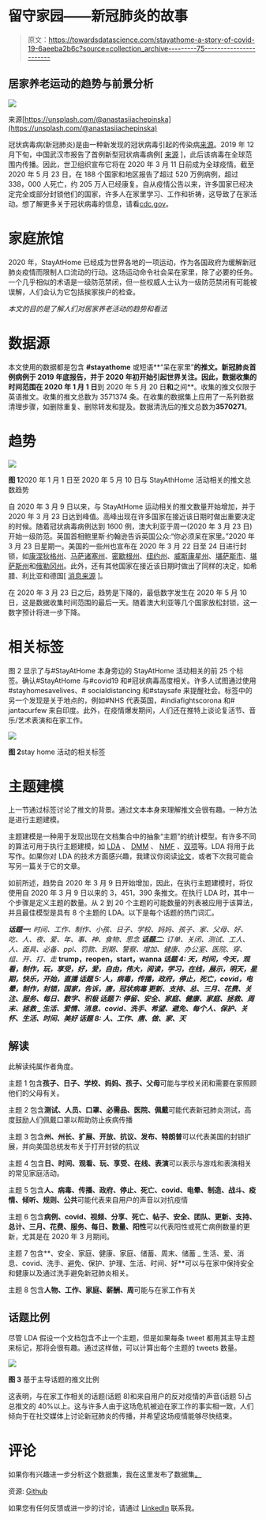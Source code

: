 # 留守家园——新冠肺炎的故事

> 原文：<https://towardsdatascience.com/stayathome-a-story-of-covid-19-6aeeba2b6c?source=collection_archive---------75----------------------->

## 居家养老运动的趋势与前景分析

![](img/d8cc0878cbe7f1259a29148f60703fe9.png)

来源[https://unsplash.com/@anastasiiachepinska](https://unsplash.com/@anastasiiachepinska)

冠状病毒病(新冠肺炎)是由一种新发现的冠状病毒引起的传染病[来源](https://www.who.int/health-topics/coronavirus#tab=tab_1)。2019 年 12 月下旬，中国武汉市报告了首例新型冠状病毒病例[ [来源](https://www.businessinsider.sg/coronavirus-pandemic-timeline-history-major-events-2020-3?r=US&IR=T) ]，此后该病毒在全球范围内传播。因此，世卫组织宣布它将在 2020 年 3 月 11 日前成为全球疫情。截至 2020 年 5 月 23 日，在 188 个国家和地区报告了超过 520 万例病例，超过 338，000 人死亡，约 205 万人已经康复。自从疫情公告以来，许多国家已经决定完全或部分封锁他们的国家，许多人在家里学习、工作和祈祷，这导致了在家活动。想了解更多关于冠状病毒的信息，请看[cdc.gov](https://www.cdc.gov/coronavirus/2019-nCoV?source=post_page-----f4d3d9cd99ca----------------------)。

# 家庭旅馆

2020 年，StayAtHome 已经成为世界各地的一项运动，作为各国政府为缓解新冠肺炎疫情而限制人口流动的行动。这场运动命令社会呆在家里，除了必要的任务。一个几乎相似的术语是一级防范禁闭，但一些权威人士认为一级防范禁闭有可能被误解，人们会认为它包括挨家挨户的检查。

*本文的目的是了解人们对居家养老活动的趋势和看法*

# 数据源

本文使用的数据都是包含 **#stayathome** 或短语**“呆在家里”**的推文。新冠肺炎首例病例于 2019 年底报告，并于 2020 年初开始引起世界关注。因此，数据收集的时间范围在 2020 年 1 月 1 日**到 2020 年 5 月 20 日**和**之间**。收集的推文仅限于英语推文。收集的推文总数为 3571374 条。在收集的数据集上应用了一系列数据清理步骤，如删除重复、删除转发和提及。数据清洗后的推文总数为**3570271**。

# 趋势

![](img/b536af45599fee23523247973417dbab.png)

**图 1**2020 年 1 月 1 日至 2020 年 5 月 10 日与 StayAthHome 活动相关的推文总数趋势

自 2020 年 3 月 9 日以来，与 StayAtHome 运动相关的推文数量开始增加，并于 2020 年 3 月 23 日达到峰值。高峰出现在许多国家在接近该日期时做出重要决定的时候。随着冠状病毒病例达到 1600 例，澳大利亚于周一(2020 年 3 月 23 日)开始一级防范。英国首相鲍里斯·约翰逊告诉英国公众:“你必须呆在家里。”2020 年 3 月 23 日星期一。美国的一些州也宣布在 2020 年 3 月 22 日至 24 日进行封锁，如[康涅狄格州](https://en.wikipedia.org/wiki/COVID-19_pandemic_in_Connecticut)、[马萨诸塞州](https://en.wikipedia.org/wiki/COVID-19_pandemic_in_Massachusetts)、[密歇根州](https://en.wikipedia.org/wiki/COVID-19_pandemic_in_Michigan)、[纽约州](https://en.wikipedia.org/wiki/COVID-19_pandemic_in_New_York_(state))、[威斯康星州](https://en.wikipedia.org/wiki/COVID-19_pandemic_in_Wisconsin)、[堪萨斯市](https://en.wikipedia.org/wiki/Kansas_City,_Kansas)、[堪萨斯州](https://en.wikipedia.org/wiki/COVID-19_pandemic_in_Kansas)和[俄勒冈州](https://en.wikipedia.org/wiki/COVID-19_pandemic_in_Oregon)。此外，还有其他国家在接近该日期时做出了同样的决定，如希腊、利比亚和德国[ [消息来源](https://en.wikipedia.org/wiki/National_responses_to_the_COVID-19_pandemic) ]。

在 2020 年 3 月 23 日之后，趋势是下降的，最低数字发生在 2020 年 5 月 10 日，这是数据收集时间范围的最后一天。随着澳大利亚等几个国家放松封锁，这一数字预计将进一步下降。

# 相关标签

图 2 显示了与#StayAtHome 本身旁边的 StayAtHome 活动相关的前 25 个标签。确认#StayAtHome 与#covid19 和#冠状病毒高度相关。许多人试图通过使用#stayhomesavelives、# socialdistancing 和#staysafe 来提醒社会。标签中的另一个发现是关于地点的，例如#NHS 代表英国，#indiafightscorona 和# jantacurfew 来自印度。此外，在疫情爆发期间，人们还在推特上谈论复活节、音乐/艺术表演和在家工作。

![](img/77558fe90b69712eeac51a251c273a7b.png)

**图 2**stay home 活动的相关标签

# 主题建模

上一节通过标签讨论了推文的背景。通过文本本身来理解推文会很有趣。一种方法是进行主题建模。

主题建模是一种用于发现出现在文档集合中的抽象“主题”的统计模型。有许多不同的算法可用于执行主题建模，如 [LDA](http://www.jmlr.org/papers/volume3/blei03a/blei03a.pdf) 、 [DMM](https://link.springer.com/content/pdf/10.1023/A:1007692713085.pdf) 、 [NMF](http://papers.nips.cc/paper/1861-algorithms-for-non-negative-matrix-factorization.pdf) 、[双项](https://dl.acm.org/doi/abs/10.1145/2488388.2488514)等。LDA 将用于此写作。如果你对 LDA 的技术方面感兴趣，我建议你阅读[论文](http://www.jmlr.org/papers/volume3/blei03a/blei03a.pdf)，或者下次我可能会写另一篇关于它的文章。

如前所述，趋势自 2020 年 3 月 9 日开始增加，因此，在执行主题建模时，将仅使用自 2020 年 3 月 9 日以来的 3，451，390 条推文。在执行 LDA 时，其中一个步骤是定义主题的数量。从 2 到 20 个主题的可能数量的列表被应用于该算法，并且最佳模型是具有 8 个主题的 LDA。以下是每个话题的热门词汇。

***话题一:*** *时间、工作、制作、小孩、日子、学校、妈妈、孩子、家、父母、好、吃、人、夜、爱、年、事、神、食物、思念* ***话题二:*** *订单、关闭、测试、工人、人、面具、必备、ppl、罚款、到期、警察、增加、健康、办公室、医院、穿、组、开、打、走* **trump，reopen，start，wanna
***话题 4:*** *天，时间，今天，观看，制作，玩，享受，好，爱，自由，伟大，阅读，学习，在线，展示，明天，星期，快乐，开始，直播* ***话题 5:*** *人，病毒，传播，政府，停止，死亡，covid，电晕，制作，封锁，国家，告诉，唐，冠状病毒 更新、支持、总、三月、花费、关注、服务、每日、数字、积极* ***话题 7:*** *停留、安全、家庭、健康、家庭、拯救、周末、拯救 _ 生活、爱情、消息、covid、洗手、希望、避免、每个人、保护、关怀、生活、时间、美好* ***话题 8:*** *人、工作、唐、做、家、天***

## **解读**

此解读纯属作者角度。

主题 1 包含**孩子、日子、学校、妈妈、孩子、父母**可能与学校关闭和需要在家照顾他们的父母有关。

主题 2 包含**测试、人员、口罩、必需品、医院、佩戴**可能代表新冠肺炎测试，高度鼓励人们佩戴口罩以帮助防止疾病传播

主题 3 包含**州、州长、扩展、开放、抗议、发布、特朗普**可以代表美国的封锁扩展，并向美国总统发布关于打开封锁的抗议

主题 4 包含**日、时间、观看、玩、享受、在线、表演**可以表示与游戏和表演相关的常见家庭活动。

主题 5 包含**人、病毒、传播、政府、停止、死亡、covid、电晕、制造、战斗、疫情、倾听、规则、公共**可能代表来自用户的声音以对抗疫情

主题 6 包含**病例、covid、视频、分享、死亡、帖子、安全、团队、更新、支持、总计、三月、花费、服务、每日、数量、阳性**可以代表阳性或死亡病例数量的更新，尤其是在 2020 年 3 月期间。

主题 7 包含**、安全、家庭、健康、家庭、储蓄、周末、储蓄 _ 生活、爱、消息、covid、洗手、避免、保护、护理、生活、时间、好**可以与在家中保持安全和健康以及通过洗手避免新冠肺炎相关。

主题 8 包含**人物、工作、家庭、薪酬、周**可能与在家工作有关

## 话题比例

尽管 LDA 假设一个文档包含不止一个主题，但是如果每条 tweet 都用其主导主题来标记，那将会很有趣。通过这样做，可以计算出每个主题的 tweets 数量。

![](img/88bad0af43837b59445b26e47913ca2c.png)

**图 3** 基于主导话题的推文比例

这表明，与在家工作相关的话题(话题 8)和来自用户的反对疫情的声音(话题 5)占总推文的 40%以上。这与许多人由于这场危机被迫在家工作的事实相一致，人们倾向于在社交媒体上讨论新冠肺炎的传播，并希望这场疫情能够尽快结束。

# 评论

如果你有兴趣进一步分析这个数据集，我在这里发布了数据集[。](https://www.kaggle.com/robertvici/stay-at-home-tweets-covid19)

资源: [Github](https://github.com/robertvici/StayAtHomeMedium)

如果您有任何反馈或进一步的讨论，请通过 [LinkedIn](https://www.linkedin.com/in/robert1995/) 联系我。